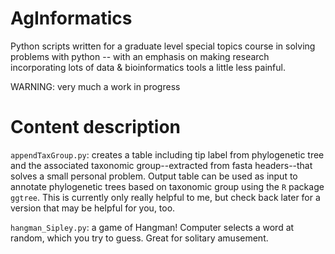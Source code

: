 # AgInformatics
Python scripts written for a graduate level special topics course in solving problems with python -- with an emphasis on making research incorporating lots of data & bioinformatics tools a little less painful. 

WARNING: very much a work in progress

# Content description
`appendTaxGroup.py`: creates a table including tip label from phylogenetic tree and the associated taxonomic group--extracted from fasta headers--that solves a small personal problem.  Output table can be used as input to annotate phylogenetic trees based on taxonomic group using the `R` package `ggtree`.  This is currently only really helpful to me, but check back later for a version that may be helpful for you, too.

`hangman_Sipley.py`: a game of Hangman!  Computer selects a word at random, which you try to guess.  Great for solitary amusement. 
